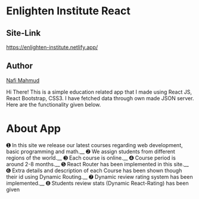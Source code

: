 # Enlighten Institute React
## Site-Link
https://enlighten-institute.netlify.app/

## Author 
[Nafi Mahmud][author]

[author]: https://sourcecodebd.github.io/nafi.com/
Hi There! This is a simple education related app that I made using React JS, React Bootstrap, CSS3. I have fetched data through own made JSON server. Here are the functionality given below.

# About App
➊ In this site we release our latest courses regarding web development, basic programming and math.__
➋ We assign students from different regions of the world.__
➌ Each course is online.__
➍ Course period is around 2-8 months.__
➎ React Router has been implemented in this site.__
➏ Extra details and description of each Course has been shown though their id using Dynamic Routing.__
➐ Dynamic review rating system has been implemented.__
➑ Students review stats (Dynamic React-Rating) has been given
